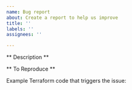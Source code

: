 ```yaml
---
name: Bug report
about: Create a report to help us improve
title: ''
labels: ''
assignees: ''

---
```


** Description **

<!-- Please add a clear and concise description of what the bug is -->

** To Reproduce **

Example Terraform code that triggers the issue:

<!-- Please don't include any tokens or sensitive information! -->

```terraform

```

